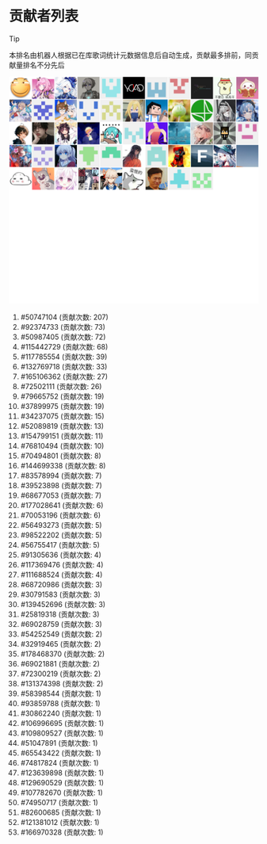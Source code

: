 # 贡献者列表

> [!TIP]
> 本排名由机器人根据已在库歌词统计元数据信息后自动生成，贡献最多排前，同贡献量排名不分先后

![贡献者头像画廊](./CONTRIBUTORS.svg)

1. #50747104 (贡献次数: 207)
2. #92374733 (贡献次数: 73)
3. #50987405 (贡献次数: 72)
4. #115442729 (贡献次数: 68)
5. #117785554 (贡献次数: 39)
6. #132769718 (贡献次数: 33)
7. #165106362 (贡献次数: 27)
8. #72502111 (贡献次数: 26)
9. #79665752 (贡献次数: 19)
10. #37899975 (贡献次数: 19)
11. #34237075 (贡献次数: 15)
12. #52089819 (贡献次数: 13)
13. #154799151 (贡献次数: 11)
14. #76810494 (贡献次数: 10)
15. #70494801 (贡献次数: 8)
16. #144699338 (贡献次数: 8)
17. #83578994 (贡献次数: 7)
18. #39523898 (贡献次数: 7)
19. #68677053 (贡献次数: 7)
20. #177028641 (贡献次数: 6)
21. #70053196 (贡献次数: 6)
22. #56493273 (贡献次数: 5)
23. #98522202 (贡献次数: 5)
24. #56755417 (贡献次数: 5)
25. #91305636 (贡献次数: 4)
26. #117369476 (贡献次数: 4)
27. #111688524 (贡献次数: 4)
28. #68720986 (贡献次数: 3)
29. #30791583 (贡献次数: 3)
30. #139452696 (贡献次数: 3)
31. #25819318 (贡献次数: 3)
32. #69028759 (贡献次数: 3)
33. #54252549 (贡献次数: 2)
34. #32919465 (贡献次数: 2)
35. #178468370 (贡献次数: 2)
36. #69021881 (贡献次数: 2)
37. #72300219 (贡献次数: 2)
38. #131374398 (贡献次数: 2)
39. #58398544 (贡献次数: 1)
40. #93859788 (贡献次数: 1)
41. #30862240 (贡献次数: 1)
42. #106996695 (贡献次数: 1)
43. #109809527 (贡献次数: 1)
44. #51047891 (贡献次数: 1)
45. #65543422 (贡献次数: 1)
46. #74817824 (贡献次数: 1)
47. #123639898 (贡献次数: 1)
48. #129690529 (贡献次数: 1)
49. #107782670 (贡献次数: 1)
50. #74950717 (贡献次数: 1)
51. #82600685 (贡献次数: 1)
52. #121381012 (贡献次数: 1)
53. #166970328 (贡献次数: 1)
